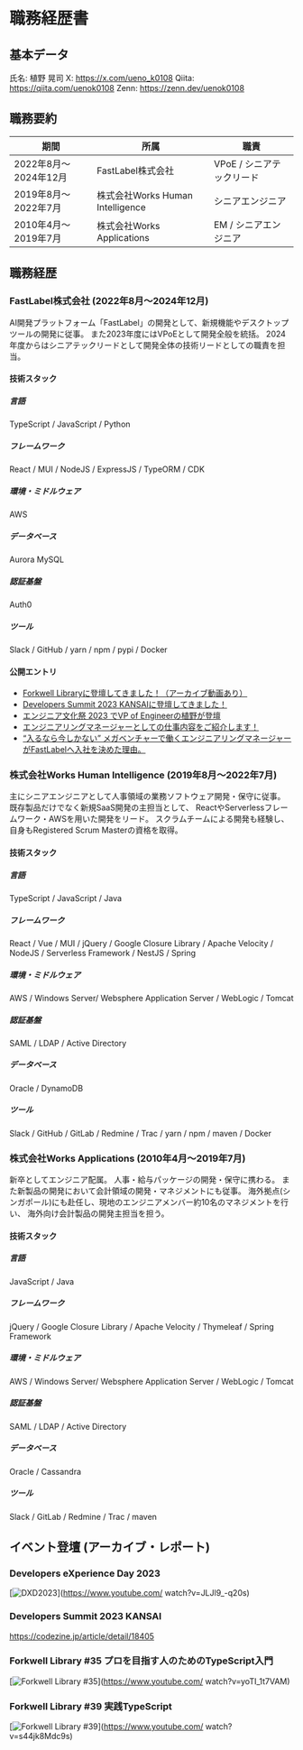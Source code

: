 # 職務経歴書

## 基本データ
氏名: 植野 晃司
X: https://x.com/ueno_k0108
Qiita: https://qiita.com/uenok0108
Zenn: https://zenn.dev/uenok0108

## 職務要約
|期間|所属|職責|
|----|----|----|
|2022年8月〜2024年12月|FastLabel株式会社|VPoE / シニアテックリード|
|2019年8月〜2022年7月|株式会社Works Human Intelligence|シニアエンジニア|
|2010年4月〜2019年7月|株式会社Works Applications|EM / シニアエンジニア|

## 職務経歴
### FastLabel株式会社 (2022年8月〜2024年12月)
AI開発プラットフォーム「FastLabel」の開発として、新規機能やデスクトップツールの開発に従事。
また2023年度にはVPoEとして開発全般を統括。
2024年度からはシニアテックリードとして開発全体の技術リードとしての職責を担当。

#### 技術スタック
##### 言語
TypeScript / JavaScript / Python
##### フレームワーク
React / MUI / NodeJS / ExpressJS / TypeORM / CDK
##### 環境・ミドルウェア
AWS
##### データベース
Aurora MySQL
##### 認証基盤
Auth0
##### ツール
Slack / GitHub / yarn / npm / pypi / Docker

#### 公開エントリ
- [Forkwell Libraryに登壇してきました！（アーカイブ動画あり）](https://note.com/fastlabel/n/n23bbfd0e118a)
- [Developers Summit 2023 KANSAIに登壇してきました！](https://note.com/fastlabel/n/n48e1d9ce07e3)
- [エンジニア文化祭 2023 でVP of Engineerの植野が登壇](https://note.com/fastlabel/n/n8b76de9b3551)
- [エンジニアリングマネージャーとしての仕事内容をご紹介します！](https://note.com/fastlabel/n/nb6395f4071f5)
- [“入るなら今しかない” メガベンチャーで働くエンジニアリングマネージャーがFastLabelへ入社を決めた理由。](https://note.com/fastlabel/n/nfe6629f79fa4)
### 株式会社Works Human Intelligence (2019年8月〜2022年7月)
主にシニアエンジニアとして人事領域の業務ソフトウェア開発・保守に従事。
既存製品だけでなく新規SaaS開発の主担当として、
ReactやServerlessフレームワーク・AWSを用いた開発をリード。
スクラムチームによる開発も経験し、自身もRegistered Scrum Masterの資格を取得。

#### 技術スタック
##### 言語
TypeScript / JavaScript / Java 
##### フレームワーク
React / Vue / MUI / jQuery / Google Closure Library / Apache Velocity / 
NodeJS / Serverless Framework / NestJS / Spring
##### 環境・ミドルウェア
AWS / Windows Server/ Websphere Application Server / WebLogic / Tomcat
##### 認証基盤
SAML / LDAP / Active Directory
##### データベース
Oracle / DynamoDB
##### ツール
Slack / GitHub / GitLab / Redmine / Trac / yarn / npm / maven / Docker 

### 株式会社Works Applications (2010年4月〜2019年7月)
新卒としてエンジニア配属。
人事・給与パッケージの開発・保守に携わる。
また新製品の開発において会計領域の開発・マネジメントにも従事。
海外拠点(シンガポール)にも赴任し、現地のエンジニアメンバー約10名のマネジメントを行い、
海外向け会計製品の開発主担当を担う。

#### 技術スタック
##### 言語
JavaScript / Java 
##### フレームワーク
jQuery / Google Closure Library / Apache Velocity / 
Thymeleaf / Spring Framework
##### 環境・ミドルウェア
AWS / Windows Server/ Websphere Application Server / WebLogic / Tomcat
##### 認証基盤
SAML / LDAP / Active Directory
##### データベース
Oracle / Cassandra
##### ツール
Slack / GitLab / Redmine / Trac / maven 

## イベント登壇 (アーカイブ・レポート)
### Developers eXperience Day 2023 
[![DXD2023](http://img.youtube.com/vi/JLJl9_-q20s/0.jpg)](https://www.youtube.com/
watch?v=JLJl9_-q20s)
### Developers Summit 2023 KANSAI
https://codezine.jp/article/detail/18405
### Forkwell Library #35 プロを目指す人のためのTypeScript入門
[![Forkwell Library #35](http://img.youtube.com/vi/yoTI_1t7VAM/0.jpg)](https://www.youtube.com/
watch?v=yoTI_1t7VAM)
### Forkwell Library #39 実践TypeScript
[![Forkwell Library #39](http://img.youtube.com/vi/s44jk8Mdc9s/0.jpg)](https://www.youtube.com/
watch?v=s44jk8Mdc9s)
